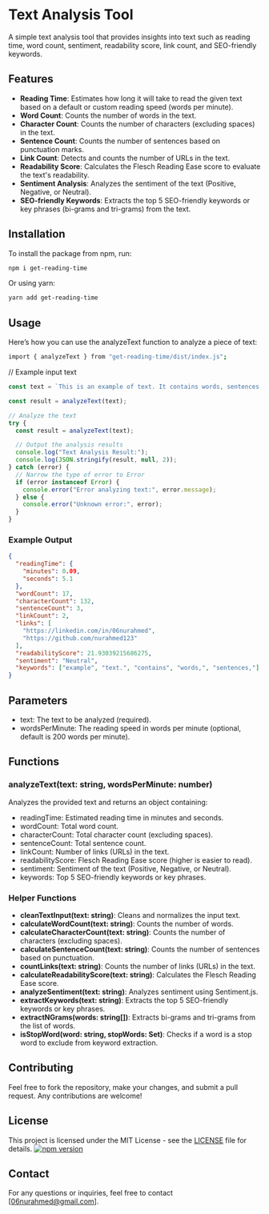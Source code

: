 # Text Analysis Tool

A simple text analysis tool that provides insights into text such as reading time, word count, sentiment, readability score, link count, and SEO-friendly keywords.

## Features

- **Reading Time**: Estimates how long it will take to read the given text based on a default or custom reading speed (words per minute).
- **Word Count**: Counts the number of words in the text.
- **Character Count**: Counts the number of characters (excluding spaces) in the text.
- **Sentence Count**: Counts the number of sentences based on punctuation marks.
- **Link Count**: Detects and counts the number of URLs in the text.
- **Readability Score**: Calculates the Flesch Reading Ease score to evaluate the text's readability.
- **Sentiment Analysis**: Analyzes the sentiment of the text (Positive, Negative, or Neutral).
- **SEO-friendly Keywords**: Extracts the top 5 SEO-friendly keywords or key phrases (bi-grams and tri-grams) from the text.

## Installation

To install the package from npm, run:

```bash
npm i get-reading-time
```

Or using yarn:

```bash
yarn add get-reading-time
```

## Usage

Here’s how you can use the analyzeText function to analyze a piece of text:

```bash
import { analyzeText } from "get-reading-time/dist/index.js";
```

// Example input text

```javascript
const text = `This is an example of text. It contains words, sentences, and links like there are https://linkedin.com/in/06nurahmed https://github.com/nurahmed123`;

const result = analyzeText(text);

// Analyze the text
try {
  const result = analyzeText(text);

  // Output the analysis results
  console.log("Text Analysis Result:");
  console.log(JSON.stringify(result, null, 2));
} catch (error) {
  // Narrow the type of error to Error
  if (error instanceof Error) {
    console.error("Error analyzing text:", error.message);
  } else {
    console.error("Unknown error:", error);
  }
}
```

### Example Output

```json
{
  "readingTime": {
    "minutes": 0.09,
    "seconds": 5.1
  },
  "wordCount": 17,
  "characterCount": 132,
  "sentenceCount": 3,
  "linkCount": 2,
  "links": [
    "https://linkedin.com/in/06nurahmed",
    "https://github.com/nurahmed123"
  ],
  "readabilityScore": 21.93039215686275,
  "sentiment": "Neutral",
  "keywords": ["example", "text.", "contains", "words,", "sentences,"]
}
```

## Parameters

- text: The text to be analyzed (required).
- wordsPerMinute: The reading speed in words per minute (optional, default is 200 words per minute).

## Functions

### analyzeText(text: string, wordsPerMinute: number)

Analyzes the provided text and returns an object containing:

- readingTime: Estimated reading time in minutes and seconds.
- wordCount: Total word count.
- characterCount: Total character count (excluding spaces).
- sentenceCount: Total sentence count.
- linkCount: Number of links (URLs) in the text.
- readabilityScore: Flesch Reading Ease score (higher is easier to read).
- sentiment: Sentiment of the text (Positive, Negative, or Neutral).
- keywords: Top 5 SEO-friendly keywords or key phrases.

### Helper Functions

- **cleanTextInput(text: string)**: Cleans and normalizes the input text.
- **calculateWordCount(text: string)**: Counts the number of words.
- **calculateCharacterCount(text: string)**: Counts the number of characters (excluding spaces).
- **calculateSentenceCount(text: string)**: Counts the number of sentences based on punctuation.
- **countLinks(text: string)**: Counts the number of links (URLs) in the text.
- **calculateReadabilityScore(text: string)**: Calculates the Flesch Reading Ease score.
- **analyzeSentiment(text: string)**: Analyzes sentiment using Sentiment.js.
- **extractKeywords(text: string)**: Extracts the top 5 SEO-friendly keywords or key phrases.
- **extractNGrams(words: string[])**: Extracts bi-grams and tri-grams from the list of words.
- **isStopWord(word: string, stopWords: Set<string>)**: Checks if a word is a stop word to exclude from keyword extraction.

## Contributing

Feel free to fork the repository, make your changes, and submit a pull request. Any contributions are welcome!

## License

This project is licensed under the MIT License - see the [LICENSE](https://github.com/nurahmed123/get-reading-time/blob/main/LICENSE) file for details.
[![npm version](https://badge.fury.io/js/get-reading-time.svg)](https://www.npmjs.com/get-reading-time)

## Contact

For any questions or inquiries, feel free to contact [[06nurahmed@gmail.com](06nurahmed@gmail.com)].
